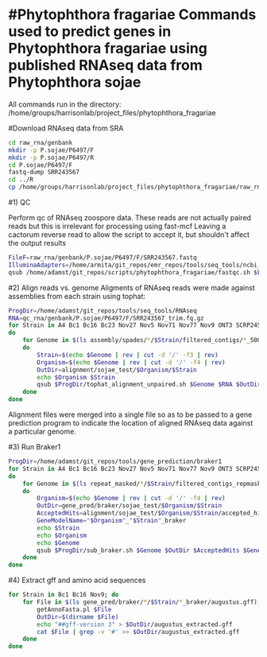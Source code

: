 #Phytophthora fragariae
Commands used to predict genes in Phytophthora fragariae using published RNAseq data from Phytophthora sojae
====================

All commands run in the directory:
/home/groups/harrisonlab/project_files/phytophthora_fragariae

#Download RNAseq data from SRA

```bash
cd raw_rna/genbank
mkdir -p P.sojae/P6497/F
mkdir -p P.sojae/P6497/R
cd P.sojae/P6497/F
fastq-dump SRR243567
cd ../R
cp /home/groups/harrisonlab/project_files/phytophthora_fragariae/raw_rna/genbank/P.cactorum/10300/R/SRR1206033.fastq .
```

#1) QC

Perform qc of RNAseq zoospore data. These reads are not actually paired reads but this is irrelevant for processing using fast-mcf
Leaving a cactorum reverse read to allow the script to accept it, but shouldn't affect the output results

```bash
FileF=raw_rna/genbank/P.sojae/P6497/F/SRR243567.fastq
IlluminaAdapters=/home/armita/git_repos/emr_repos/tools/seq_tools/ncbi_adapters.fa
qsub /home/adamst/git_repos/scripts/phytophthora_fragariae/fastqc.sh $FileF $IlluminaAdapters RNA
```

#2) Align reads vs. genome
Aligments of RNAseq reads were made against assemblies from each strain using tophat:

```bash
ProgDir=/home/adamst/git_repos/tools/seq_tools/RNAseq
RNA=qc_rna/genbank/P.sojae/P6497/F/SRR243567_trim.fq.gz
for Strain in A4 Bc1 Bc16 Bc23 Nov27 Nov5 Nov71 Nov77 Nov9 ONT3 SCRP245_v2
do
    for Genome in $(ls assembly/spades/*/$Strain/filtered_contigs/*_500bp_renamed.fasta)
    do
        Strain=$(echo $Genome | rev | cut -d '/' -f3 | rev)
        Organism=$(echo $Genome | rev | cut -d '/' -f4 | rev)
        OutDir=alignment/sojae_test/$Organism/$Strain
        echo $Organism $Strain
        qsub $ProgDir/tophat_alignment_unpaired.sh $Genome $RNA $OutDir
    done
done
```

Alignment files were merged into a single file so as to be passed to a gene prediction program to indicate the location of aligned RNAseq data against a particular genome.

<!--
```bash
	for StrainDir in $(ls -d alignment/*/*); do
		Strain=$(echo $StrainDir | rev | cut -d '/' -f1 | rev)
		ls alignment/*/$Strain/accepted_hits.bam > bamlist.txt
		mkdir -p $StrainDir/merged
		bamtools merge -list bamlist.txt -out $StrainDir/merged
	done
```
 -->

#3) Run Braker1

```bash
ProgDir=/home/adamst/git_repos/tools/gene_prediction/braker1
for Strain in A4 Bc1 Bc16 Bc23 Nov27 Nov5 Nov71 Nov77 Nov9 ONT3 SCRP245_v2
do
    for Genome in $(ls repeat_masked/*/$Strain/filtered_contigs_repmask/*_contigs_unmasked.fa)
    do
        Organism=$(echo $Genome | rev | cut -d '/' -f4 | rev)
        OutDir=gene_pred/braker/sojae_test/$Organism/$Strain
        AcceptedHits=alignment/sojae_test/$Organism/$Strain/accepted_hits.bam
        GeneModelName="$Organism"_"$Strain"_braker
        echo $Strain
        echo $Organism
        echo $Genome
        qsub $ProgDir/sub_braker.sh $Genome $OutDir $AcceptedHits $GeneModelName
    done
done
```

#4) Extract gff and amino acid sequences

```bash
for Strain in Bc1 Bc16 Nov9; do
    for File in $(ls gene_pred/braker/*/$Strain/*_braker/augustus.gff); do
        getAnnoFasta.pl $File
        OutDir=$(dirname $File)
        echo "##gff-version 3" > $OutDir/augustus_extracted.gff
        cat $File | grep -v '#' >> $OutDir/augustus_extracted.gff
    done
done
```
